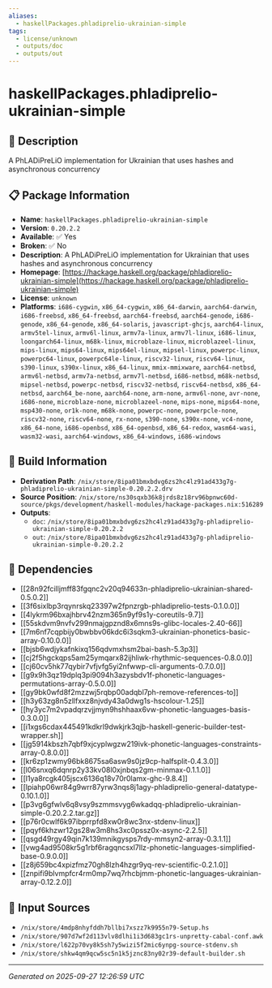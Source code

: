 ```yaml
---
aliases:
  - haskellPackages.phladiprelio-ukrainian-simple
tags:
  - license/unknown
  - outputs/doc
  - outputs/out
---
```


# haskellPackages.phladiprelio-ukrainian-simple

## 📝 Description

A PhLADiPreLiO implementation for Ukrainian that uses hashes and asynchronous concurrency

## 📋 Package Information

- **Name**: `haskellPackages.phladiprelio-ukrainian-simple`
- **Version**: `0.20.2.2`
- **Available**: ✅ Yes
- **Broken**: ✅ No
- **Description**: A PhLADiPreLiO implementation for Ukrainian that uses hashes and asynchronous concurrency
- **Homepage**: [https://hackage.haskell.org/package/phladiprelio-ukrainian-simple](https://hackage.haskell.org/package/phladiprelio-ukrainian-simple)
- **License**: `unknown`
- **Platforms**: `i686-cygwin`, `x86_64-cygwin`, `x86_64-darwin`, `aarch64-darwin`, `i686-freebsd`, `x86_64-freebsd`, `aarch64-freebsd`, `aarch64-genode`, `i686-genode`, `x86_64-genode`, `x86_64-solaris`, `javascript-ghcjs`, `aarch64-linux`, `armv5tel-linux`, `armv6l-linux`, `armv7a-linux`, `armv7l-linux`, `i686-linux`, `loongarch64-linux`, `m68k-linux`, `microblaze-linux`, `microblazeel-linux`, `mips-linux`, `mips64-linux`, `mips64el-linux`, `mipsel-linux`, `powerpc-linux`, `powerpc64-linux`, `powerpc64le-linux`, `riscv32-linux`, `riscv64-linux`, `s390-linux`, `s390x-linux`, `x86_64-linux`, `mmix-mmixware`, `aarch64-netbsd`, `armv6l-netbsd`, `armv7a-netbsd`, `armv7l-netbsd`, `i686-netbsd`, `m68k-netbsd`, `mipsel-netbsd`, `powerpc-netbsd`, `riscv32-netbsd`, `riscv64-netbsd`, `x86_64-netbsd`, `aarch64_be-none`, `aarch64-none`, `arm-none`, `armv6l-none`, `avr-none`, `i686-none`, `microblaze-none`, `microblazeel-none`, `mips-none`, `mips64-none`, `msp430-none`, `or1k-none`, `m68k-none`, `powerpc-none`, `powerpcle-none`, `riscv32-none`, `riscv64-none`, `rx-none`, `s390-none`, `s390x-none`, `vc4-none`, `x86_64-none`, `i686-openbsd`, `x86_64-openbsd`, `x86_64-redox`, `wasm64-wasi`, `wasm32-wasi`, `aarch64-windows`, `x86_64-windows`, `i686-windows`

## 🔧 Build Information

- **Derivation Path**: `/nix/store/8ipa01bmxbdvg6zs2hc4lz91ad433g7g-phladiprelio-ukrainian-simple-0.20.2.2.drv`
- **Source Position**: `/nix/store/ns30sqxb36k8jrds8z18rv96bpnwc60d-source/pkgs/development/haskell-modules/hackage-packages.nix:516289`
- **Outputs**:
  - `doc`:  `/nix/store/8ipa01bmxbdvg6zs2hc4lz91ad433g7g-phladiprelio-ukrainian-simple-0.20.2.2`
  - `out`:  `/nix/store/8ipa01bmxbdvg6zs2hc4lz91ad433g7g-phladiprelio-ukrainian-simple-0.20.2.2`

## 🔗 Dependencies

- [[28n92fcilljmff83fgqnc2v20q94633n-phladiprelio-ukrainian-shared-0.5.0.2]]
- [[3f6sixlbp3rqynrskq23397w2fpnzrgb-phladiprelio-tests-0.1.0.0]]
- [[4lykrm96bxajhbrv42nzm365n9yf9s1y-coreutils-9.7]]
- [[55skdvm9nvfv299nmajgpznd8x6mns9s-glibc-locales-2.40-66]]
- [[7m6nf7cqpbijy0bwbbv06kdc6i3sqkm3-ukrainian-phonetics-basic-array-0.10.0.0]]
- [[bjsb6wdjykafnkixq156qdvmxhsm2bai-bash-5.3p3]]
- [[cj2f5hgckqps5am25ymqarx82ijhliwk-rhythmic-sequences-0.8.0.0]]
- [[cj60cv5hk77qybir7vfjvfg5yi2nfwwp-cli-arguments-0.7.0.0]]
- [[g9x9h3qz19dplq3pi9094h3azysbdv1f-phonetic-languages-permutations-array-0.5.0.0]]
- [[gy9bk0wfd8f2mzzwj5rqbp00adqbl7ph-remove-references-to]]
- [[h3y63zg8n5zllfxxz8njvdy43a0dwg1s-hscolour-1.25]]
- [[hy3yc7m2vpadqrzvjjmyn9hshhaax6vw-phonetic-languages-basis-0.3.0.0]]
- [[i1xgs6cdax445491kdkrl9dwkjrk3qjb-haskell-generic-builder-test-wrapper.sh]]
- [[jg5914kbszh7qbf9xjcyplwgzw219ivk-phonetic-languages-constraints-array-0.8.0.0]]
- [[kr6zp1zwmy96bk8675sa6asw9s0jz9cp-halfsplit-0.4.3.0]]
- [[l06snxq6dqnrp2y33kv08l0xjnbqs2gm-minmax-0.1.1.0]]
- [[l1ya8rcgk405jscx6136q18v70r0lamx-ghc-9.8.4]]
- [[lpiahp06wr84g9wrr87yrw3nqs8j1agy-phladiprelio-general-datatype-0.10.1.0]]
- [[p3vg6gfwlv6q8vsy9szmmsvyg6wkadqq-phladiprelio-ukrainian-simple-0.20.2.2.tar.gz]]
- [[p76r0cwlf6k97ibprrpfd8xw0r8wc3nx-stdenv-linux]]
- [[pqyf6khzwr12gs28w3m8hs3xc0pssz0x-async-2.2.5]]
- [[qsgd49rgy49qin7k139mnikgysps7rdy-mmsyn2-array-0.3.1.1]]
- [[vwg4ad9508kr5g1rbf6ragqncsxl7llz-phonetic-languages-simplified-base-0.9.0.0]]
- [[z8j659bc4xpizfmz70gh8lzh4hzgr9yq-rev-scientific-0.2.1.0]]
- [[znpifi9blvmpfcr4rm0mp7wq7rhcbjmm-phonetic-languages-ukrainian-array-0.12.2.0]]

## 📁 Input Sources

- `/nix/store/4mdp8nhyfddh7bllbi7xszz7k9955n79-Setup.hs`
- `/nix/store/907d7wf2d113vlv8dlhi1i3d683gc1rs-unpretty-cabal-conf.awk`
- `/nix/store/l622p70vy8k5sh7y5wizi5f2mic6ynpg-source-stdenv.sh`
- `/nix/store/shkw4qm9qcw5sc5n1k5jznc83ny02r39-default-builder.sh`

---
*Generated on 2025-09-27 12:26:59 UTC*
